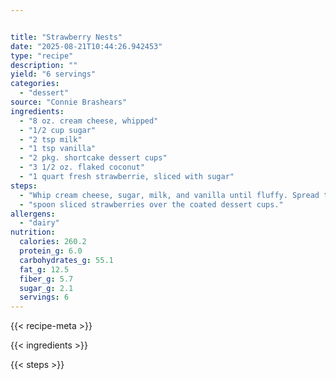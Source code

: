 ```yaml
---


title: "Strawberry Nests"
date: "2025-08-21T10:44:26.942453"
type: "recipe"
description: ""
yield: "6 servings"
categories:
  - "dessert"
source: "Connie Brashears"
ingredients:
  - "8 oz. cream cheese, whipped"
  - "1/2 cup sugar"
  - "2 tsp milk"
  - "1 tsp vanilla"
  - "2 pkg. shortcake dessert cups"
  - "3 1/2 oz. flaked coconut"
  - "1 quart fresh strawberrie, sliced with sugar"
steps:
  - "Whip cream cheese, sugar, milk, and vanilla until fluffy. Spread this mixture on each shortcake cup as a frosting. Coat each cupcake with coconut and place on dessert dish. Refrigerate. To serve,"
  - "spoon sliced strawberries over the coated dessert cups."
allergens:
  - "dairy"
nutrition:
  calories: 260.2
  protein_g: 6.0
  carbohydrates_g: 55.1
  fat_g: 12.5
  fiber_g: 5.7
  sugar_g: 2.1
  servings: 6
---
```


{{< recipe-meta >}}

{{< ingredients >}}

{{< steps >}}
